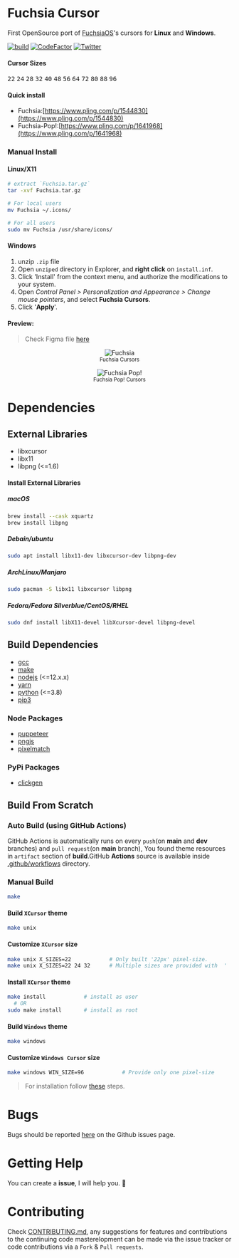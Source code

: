 # Fuchsia Cursor

First OpenSource port of [FuchsiaOS](https://fuchsia.dev/)'s cursors for **Linux** and **Windows**.

[![build](https://github.com/ful1e5/fuchsia-cursor/actions/workflows/build.yml/badge.svg)](https://github.com/ful1e5/fuchsia-cursor/actions)
[![CodeFactor](https://www.codefactor.io/repository/github/ful1e5/fuchsia-cursor/badge)](https://www.codefactor.io/repository/github/ful1e5/fuchsia-cursor)
[![Twitter](https://img.shields.io/badge/twitter-ful1e5-blue)](https://twitter.com/ful1e5)

#### Cursor Sizes

<kbd>22</kbd>
<kbd>24</kbd>
<kbd>28</kbd>
<kbd>32</kbd>
<kbd>40</kbd>
<kbd>48</kbd>
<kbd>56</kbd>
<kbd>64</kbd>
<kbd>72</kbd>
<kbd>80</kbd>
<kbd>88</kbd>
<kbd>96</kbd>

#### Quick install

- Fuchsia:[https://www.pling.com/p/1544830](https://www.pling.com/p/1544830)
- Fuchsia-Pop!:[https://www.pling.com/p/1641968](https://www.pling.com/p/1641968)

### Manual Install

#### Linux/X11

```bash
# extract `Fuchsia.tar.gz`
tar -xvf Fuchsia.tar.gz

# For local users
mv Fuchsia ~/.icons/

# For all users
sudo mv Fuchsia /usr/share/icons/
```

#### Windows

1. unzip `.zip` file
2. Open `unziped` directory in Explorer, and **right click** on `install.inf`.
3. Click 'Install' from the context menu, and authorize the modifications to your system.
4. Open _Control Panel > Personalization and Appearance > Change mouse pointers_, and select **Fuchsia Cursors**.
5. Click '**Apply**'.

#### Preview:

> Check Figma file [here](https://www.figma.com/file/jPmS71GFhBN4NUTZx4VHbg/Fuchsia-Cursor?node-id=0%3A1)

<p align="center">
  <img title="Fuchsia" src="https://imgur.com/2MwCf35.png">
  </br>
  <sub>Fuchsia Cursors</sub>
</p>

<p align="center">
  <img title="Fuchsia Pop!" src="https://imgur.com/h9UYn37.png">
  </br>
  <sub>Fuchsia Pop! Cursors</sub>
</p>

# Dependencies

## External Libraries

- libxcursor
- libx11
- libpng (<=1.6)

#### Install External Libraries

##### macOS

```bash
brew install --cask xquartz
brew install libpng
```

##### Debain/ubuntu

```bash
sudo apt install libx11-dev libxcursor-dev libpng-dev
```

##### ArchLinux/Manjaro

```bash
sudo pacman -S libx11 libxcursor libpng
```

##### Fedora/Fedora Silverblue/CentOS/RHEL

```bash
sudo dnf install libX11-devel libXcursor-devel libpng-devel
```

## Build Dependencies

- [gcc](https://gcc.gnu.org/install/)
- [make](https://www.gnu.org/software/make/)
- [nodejs](https://nodejs.org/en/) (<=12.x.x)
- [yarn](https://classic.yarnpkg.com/en/docs/install/)
- [python](https://www.python.org/downloads/) (<=3.8)
- [pip3](https://pip.pypa.io/en/stable/installing/)

### Node Packages

- [puppeteer](https://www.npmjs.com/package/puppeteer)
- [pngjs](https://www.npmjs.com/package/pngjs)
- [pixelmatch](https://www.npmjs.com/package/pixelmatch)

### PyPi Packages

- [clickgen](https://pypi.org/project/clickgen/s)

## Build From Scratch

### Auto Build (using GitHub Actions)

GitHub Actions is automatically runs on every `push`(on **main** and **dev** branches) and `pull request`(on **main** branch), You found theme resources in `artifact` section of **build**.GitHub **Actions** source is available inside [.github/workflows](https://github.com/ful1e5/fuchsia-cursor/tree/main/.github/workflows) directory.

### Manual Build

```bash
make
```

#### Build `XCursor` theme

```bash
make unix
```

#### Customize `XCursor` size

```bash
make unix X_SIZES=22            # Only built '22px' pixel-size.
make unix X_SIZES=22 24 32      # Multiple sizes are provided with  ' '(Space)
```

#### Install `XCursor` theme

```bash
make install            # install as user
  # OR
sudo make install       # install as root
```

#### Build `Windows` theme

```bash
make windows
```

#### Customize `Windows Cursor` size

```bash
make windows WIN_SIZE=96            # Provide only one pixel-size
```

> For installation follow [these](#windows) steps.

# Bugs

Bugs should be reported [here](https://github.com/ful1e5/fuchsia-cursor/issues) on the Github issues page.

# Getting Help

You can create a **issue**, I will help you. 🙂

# Contributing

Check [CONTRIBUTING.md](CONTRIBUTING.md), any suggestions for features and contributions to the continuing code masterelopment can be made via the issue tracker or code contributions via a `Fork` & `Pull requests`.

